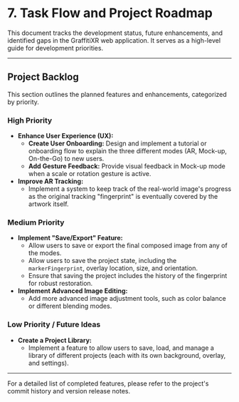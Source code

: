 # 7. Task Flow and Project Roadmap

This document tracks the development status, future enhancements, and identified gaps in the GraffitiXR web application. It serves as a high-level guide for development priorities.

---

## **Project Backlog**

This section outlines the planned features and enhancements, categorized by priority.

### **High Priority**

-   **Enhance User Experience (UX):**
    -   **Create User Onboarding:** Design and implement a tutorial or onboarding flow to explain the three different modes (AR, Mock-up, On-the-Go) to new users.
    -   **Add Gesture Feedback:** Provide visual feedback in Mock-up mode when a scale or rotation gesture is active.
-   **Improve AR Tracking:**
    -   Implement a system to keep track of the real-world image's progress as the original tracking "fingerprint" is eventually covered by the artwork itself.

### **Medium Priority**

-   **Implement "Save/Export" Feature:**
    -   Allow users to save or export the final composed image from any of the modes.
    -   Allow users to save the project state, including the `markerFingerprint`, overlay location, size, and orientation.
    -   Ensure that saving the project includes the history of the fingerprint for robust restoration.
-   **Implement Advanced Image Editing:**
    -   Add more advanced image adjustment tools, such as color balance or different blending modes.

### **Low Priority / Future Ideas**

-   **Create a Project Library:**
    -   Implement a feature to allow users to save, load, and manage a library of different projects (each with its own background, overlay, and settings).

---

For a detailed list of completed features, please refer to the project's commit history and version release notes.